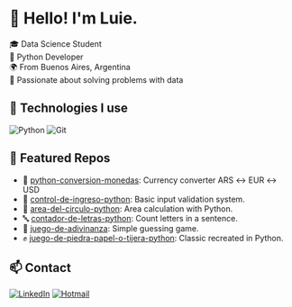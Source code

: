 # 👋 Hello! I'm Luie.

🎓 Data Science Student  
🐍 Python Developer  
🌍 From Buenos Aires, Argentina  
🚀 Passionate about solving problems with data

## 🧰 Technologies I use

![Python](https://img.shields.io/badge/Python-3776AB?style=flat&logo=python&logoColor=white)
![Git](https://img.shields.io/badge/Git-F05032?style=flat&logo=git&logoColor=white)

## 📌 Featured Repos

- 💱 [python-conversion-monedas](https://github.com/luisbotteri/python-conversion-monedas): Currency converter ARS ↔ EUR ↔ USD  
- 🔐 [control-de-ingreso-python](https://github.com/luisbotteri/python-control-ingreso): Basic input validation system.
- 🧮 [area-del-circulo-python](https://github.com/luisbotteri/python-area-circulo): Area calculation with Python.
- 🔤 [contador-de-letras-python](https://github.com/luisbotteri/python-contador-letras): Count letters in a sentence.
- 🎲 [juego-de-adivinanza](https://github.com/luisbotteri/python-juego-adivinanza): Simple guessing game.
- ✊ [juego-de-piedra-papel-o-tijera-python](https://github.com/luisbotteri/python-juego-ppt): Classic recreated in Python.


## 📫 Contact

[![LinkedIn](https://img.shields.io/badge/LinkedIn-blue?style=flat&logo=linkedin&logoColor=white)](https://www.linkedin.com/in/luisbotteri/)
[![Hotmail](https://img.shields.io/badge/hotmail-grey?style=flat&logo=gmail&logoColor=white)](mailto:luisbotteri30@hotmail.com)
